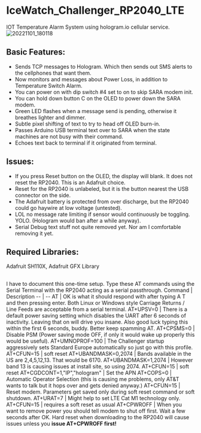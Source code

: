 # IceWatch_Challenger_RP2040_LTE
 IOT Temperature Alarm System using hologram.io cellular service.
![20221101_180118](https://github.com/Haggarman/IceWatch_Challenger_RP2040_LTE/assets/96515734/f2a9d9d8-f910-4ca7-be98-d4896760a9e1)

## Basic Features:
* Sends TCP messages to Hologram. Which then sends out SMS alerts to the cellphones that want them.
* Now monitors and messages about Power Loss, in addition to Temperature Switch Alarm.
* You can power on with dip switch #4 set to on to skip SARA modem init.
* You can hold down button C on the OLED to power down the SARA modem.
* Green LED flashes when a message send is pending, otherwise it breathes lighter and dimmer.
* Subtle pixel shifting of text to try to head off OLED burn-in.
* Passes Arduino USB terminal text over to SARA when the state machines are not busy with their command.
* Echoes text back to terminal if it originated from terminal.

## Issues:
* If you press Reset button on the OLED, the display will blank. It does not reset the RP2040. This is an Adafruit choice.
* Reset for the RP2040 is unlabeled, but it is the button nearest the USB connector on the side.
* The Adafruit battery is protected from over discharge, but the RP2040 could go haywire at low voltage (untested).
* LOL no message rate limiting if sensor would continuously be toggling. YOLO. (Hologram would ban after a while anyway).
* Serial Debug text stuff not quite removed yet. Nor am I comfortable removing it yet.

## Required Libraries:
 Adafruit SH110X, Adafruit GFX Library

##
 I have to document this one-time setup. Type these AT commands using the Serial Terminal with the RP2040 acting as a serial passthrough.
Command	| Description
-- | --
AT | OK is what it should respond with after typing A T and then pressing enter. Both Linux or Windows style Carriage Returns / Line Feeds are acceptable from a serial terminal.
AT+UPSV=0	| There is a default power saving setting which disables the UART after 6 seconds of inactivity. Leaving that on will drive you insane. Also good luck typing this within the first 6 seconds, buddy. Better keep spamming AT.
AT+CPSMS=0 | Disable PSM (Power saving mode OFF, if only it would wake up properly this would be useful).
AT+UMNOPROF=100	| The Challenger startup aggressively sets Standard Europe automatically so just go with this profile.
AT+CFUN=15 | soft reset
AT+UBANDMASK=0,2074	| Bands available in the US are 2,4,5,12,13. That would be 6170.
AT+UBANDMASK=1,2074	| However band 13 is causing issues at install site, so using 2074.
AT+CFUN=15	| soft reset
AT+CGDCONT=1,"IP","hologram"	| Set the APN
AT+COPS=0	| Automatic Operator Selection (this is causing me problems, only AT&T wants to talk but it hops over and gets denied anyway.)
AT+CFUN=15	| Reset modem. Parameters get saved only during soft reset command or soft shutdown.
AT+URAT=7	| Might help to set LTE Cat M1 technology only.
AT+CFUN=15	| requires a soft reset as usual
AT+CPWROFF	| When you want to remove power you should tell modem to shut off first. Wait a few seconds after OK. Hard reset when downloading to the RP2040 will cause issues unless you **issue AT+CPWROFF first!**
